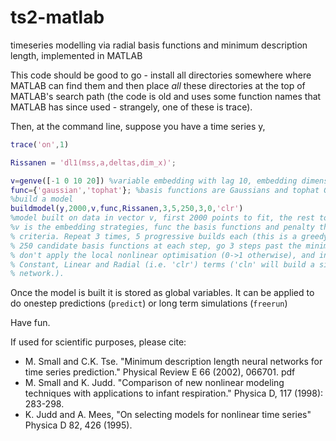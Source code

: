 # ts2-matlab
timeseries modelling via radial basis functions and minimum description length, implemented in MATLAB

This code should be good to go - install all directories somewhere where MATLAB can find them and then place *all* these directories at the top of MATLAB's search path (the code is old and uses some function names that MATLAB has since used - strangely, one of these is trace).

Then, at the command line, suppose you have a time series y,

``` MATLAB
trace('on',1)

Rissanen = 'dl1(mss,a,deltas,dim_x)';

v=genve([-1 0 10 20]) %variable embedding with lag 10, embedding dimension 3, and prediction step 1
func={'gaussian','tophat'}; %basis functions are Gaussians and tophat Gaussians - there are other options
%build a model
buildmodel(y,2000,v,func,Rissanen,3,5,250,3,0,'clr')
%model built on data in vector v, first 2000 points to fit, the rest to test.
%v is the embedding strategies, func the basis functions and penalty the information
% criteria. Repeat 3 times, 5 progressive builds each (this is a greedy algorithm)
% 250 candidate basis functions at each step, go 3 steps past the minimum of DL
% don't apply the local nonlinear optimisation (0->1 otherwise), and include
% Constant, Linear and Radial (i.e. 'clr') terms ('cln' will build a sinlge layer
% network.).
```

Once the model is built it is stored as global variables. It can be applied to do onestep predictions (```predict```) or long term simulations (```freerun```)

Have fun.

If used for scientific purposes, please cite:
+ M. Small and C.K. Tse. "Minimum description length neural networks for time series prediction." Physical Review E 66 (2002), 066701. pdf
+ M. Small and K. Judd. "Comparison of new nonlinear modeling techniques with applications to infant respiration." Physica D, 117 (1998): 283-298.
+ K. Judd and A. Mees, "On selecting models for nonlinear time series"
Physica D 82, 426 (1995).
